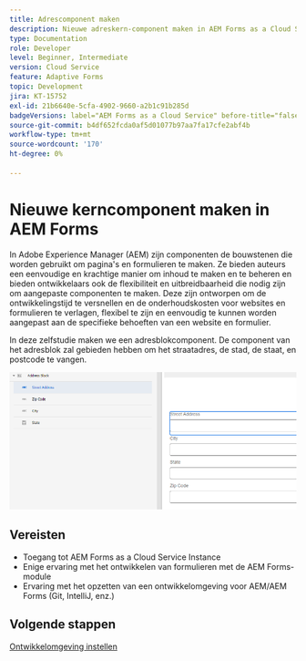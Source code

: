 ```yaml
---
title: Adrescomponent maken
description: Nieuwe adreskern-component maken in AEM Forms as a Cloud Service
type: Documentation
role: Developer
level: Beginner, Intermediate
version: Cloud Service
feature: Adaptive Forms
topic: Development
jira: KT-15752
exl-id: 21b6640e-5cfa-4902-9660-a2b1c91b285d
badgeVersions: label="AEM Forms as a Cloud Service" before-title="false"
source-git-commit: b4df652fcda0af5d01077b97aa7fa17cfe2abf4b
workflow-type: tm+mt
source-wordcount: '170'
ht-degree: 0%

---
```


# Nieuwe kerncomponent maken in AEM Forms

In Adobe Experience Manager (AEM) zijn componenten de bouwstenen die worden gebruikt om pagina&#39;s en formulieren te maken. Ze bieden auteurs een eenvoudige en krachtige manier om inhoud te maken en te beheren en bieden ontwikkelaars ook de flexibiliteit en uitbreidbaarheid die nodig zijn om aangepaste componenten te maken. Deze zijn ontworpen om de ontwikkelingstijd te versnellen en de onderhoudskosten voor websites en formulieren te verlagen, flexibel te zijn en eenvoudig te kunnen worden aangepast aan de specifieke behoeften van een website en formulier.

In deze zelfstudie maken we een adresblokcomponent. De component van het adresblok zal gebieden hebben om het straatadres, de stad, de staat, en postcode te vangen.

![ definitief-adres ](assets/final-address-component.png)

## Vereisten

* Toegang tot AEM Forms as a Cloud Service Instance
* Enige ervaring met het ontwikkelen van formulieren met de AEM Forms-module
* Ervaring met het opzetten van een ontwikkelomgeving voor AEM/AEM Forms (Git, IntelliJ, enz.)

## Volgende stappen

[Ontwikkelomgeving instellen](./set-up.md)
